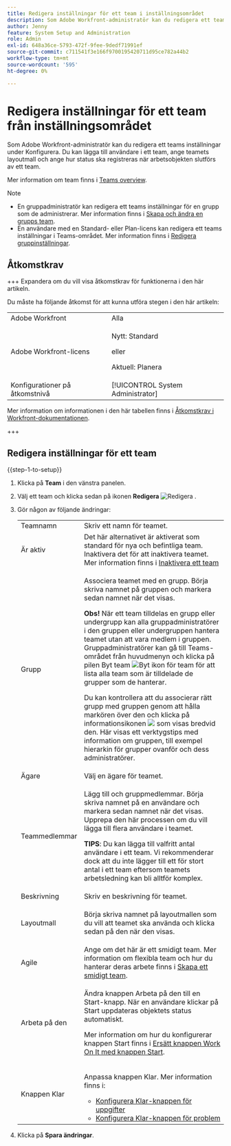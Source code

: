 ```yaml
---
title: Redigera inställningar för ett team i inställningsområdet
description: Som Adobe Workfront-administratör kan du redigera ett teams inställningar under Konfigurera. Du kan lägga till användare i ett team, ange teamets layoutmall och ange hur status ska registreras när arbetsobjekten slutförs av ett team.
author: Jenny
feature: System Setup and Administration
role: Admin
exl-id: 648a36ce-5793-472f-9fee-9dedf71991ef
source-git-commit: c711541f3e166f9700195420711d95ce782a44b2
workflow-type: tm+mt
source-wordcount: '595'
ht-degree: 0%

---
```


# Redigera inställningar för ett team från inställningsområdet

Som Adobe Workfront-administratör kan du redigera ett teams inställningar under Konfigurera. Du kan lägga till användare i ett team, ange teamets layoutmall och ange hur status ska registreras när arbetsobjekten slutförs av ett team.

Mer information om team finns i [Teams overview](../../../people-teams-and-groups/create-and-manage-teams/teams-overview.md).

>[!NOTE]
>
>* En gruppadministratör kan redigera ett teams inställningar för en grupp som de administrerar. Mer information finns i [Skapa och ändra en grupps team](../../../administration-and-setup/manage-groups/work-with-group-objects/create-and-modify-a-groups-teams.md).
>* En användare med en Standard- eller Plan-licens kan redigera ett teams inställningar i Teams-området. Mer information finns i [Redigera gruppinställningar](../../../people-teams-and-groups/create-and-manage-teams/edit-team-settings.md).

## Åtkomstkrav

+++ Expandera om du vill visa åtkomstkrav för funktionerna i den här artikeln.

Du måste ha följande åtkomst för att kunna utföra stegen i den här artikeln:

<table style="table-layout:auto"> 
 <col> 
 <col> 
 <tbody> 
  <tr> 
   <td role="rowheader">Adobe Workfront</td> 
   <td>Alla</td> 
  </tr> 
  <tr> 
  <tr> 
   <td role="rowheader">Adobe Workfront-licens</td> 
   <td><p>Nytt: Standard</p>
       <p>eller</p>
       <p>Aktuell: Planera</p></td>
  </tr> 
  </tr> 
  <tr> 
   <td role="rowheader">Konfigurationer på åtkomstnivå</td> 
   <td>[!UICONTROL System Administrator]</td>
  </tr> 
 </tbody> 
</table>

Mer information om informationen i den här tabellen finns i [Åtkomstkrav i Workfront-dokumentationen](/help/quicksilver/administration-and-setup/add-users/access-levels-and-object-permissions/access-level-requirements-in-documentation.md).

+++

## Redigera inställningar för ett team

{{step-1-to-setup}}

1. Klicka på **Team** i den vänstra panelen.
1. Välj ett team och klicka sedan på ikonen **Redigera** ![Redigera](assets/edit-icon.png) .

1. Gör någon av följande ändringar:

   <table style="table-layout:auto"> 
    <col> 
    <col> 
    <tbody> 
     <tr> 
      <td role="rowheader">Teamnamn</td> 
      <td>Skriv ett namn för teamet.</td> 
     </tr>
      <tr data-mc-conditions="QuicksilverOrClassic.Draft mode"> 
       <td role="rowheader">Är aktiv </td> 
       <td>Det här alternativet är aktiverat som standard för nya och befintliga team. Inaktivera det för att inaktivera teamet. Mer information finns i <a href="../../../people-teams-and-groups/create-and-manage-teams/deactivate-a-team.md" class="MCXref xref">Inaktivera ett team</a> </td> 
      </tr>
     <tr> 
      <td role="rowheader">Grupp</td> 
      <td> <p>Associera teamet med en grupp. Börja skriva namnet på gruppen och markera sedan namnet när det visas.</p> <p><b>Obs!</b> När ett team tilldelas en grupp eller undergrupp kan alla gruppadministratörer i den gruppen eller undergruppen hantera teamet utan att vara medlem i gruppen. Gruppadministratörer kan gå till Teams-området från huvudmenyn och klicka på pilen Byt team <img src="assets/switch-team-icon.png" alt="Byt ikon för team"> för att lista alla team som är tilldelade de grupper som de hanterar.</p> <p>Du kan kontrollera att du associerar rätt grupp med gruppen genom att hålla markören över den och klicka på informationsikonen <img src="assets/info-icon.png"> som visas bredvid den. Här visas ett verktygstips med information om gruppen, till exempel hierarkin för grupper ovanför och dess administratörer.</p> </td> 
     </tr> 
     <tr> 
      <td role="rowheader">Ägare</td> 
      <td>Välj en ägare för teamet.</td> 
     </tr> 
     <tr> 
      <td role="rowheader">Teammedlemmar</td> 
      <td> <p>Lägg till och gruppmedlemmar. Börja skriva namnet på en användare och markera sedan namnet när det visas. Upprepa den här processen om du vill lägga till flera användare i teamet.</p> 
      <p><b>TIPS</b>: Du kan lägga till valfritt antal användare i ett team. Vi rekommenderar dock att du inte lägger till ett för stort antal i ett team eftersom teamets arbetsledning kan bli alltför komplex.</p> </td> 
     </tr> 
     <tr> 
      <td role="rowheader">Beskrivning</td> 
      <td>Skriv en beskrivning för teamet.</td> 
     </tr> 
     <tr> 
      <td role="rowheader">Layoutmall</td> 
      <td> <p>Börja skriva namnet på layoutmallen som du vill att teamet ska använda och klicka sedan på den när den visas.</p> </td> 
     </tr> 
     <tr> 
      <td role="rowheader">Agile</td> 
      <td>Ange om det här är ett smidigt team. Mer information om flexibla team och hur du hanterar deras arbete finns i <a href="../../../agile/get-started-with-agile-in-workfront/create-an-agile-team.md" class="MCXref xref">Skapa ett smidigt team</a>.</td> 
     </tr> 
     <tr data-mc-conditions=""> 
      <td role="rowheader">Arbeta på den</td> 
      <td> <p>Ändra knappen Arbeta på den till en Start-knapp. När en användare klickar på Start uppdateras objektets status automatiskt.</p> <p>Mer information om hur du konfigurerar knappen Start finns i <a href="../../../people-teams-and-groups/create-and-manage-teams/work-on-it-button-to-start-button.md" class="MCXref xref">Ersätt knappen Work On It med knappen Start</a>.</p> </td> 
     </tr> 
     <tr> 
      <td role="rowheader">Knappen Klar</td> 
      <td> <p>Anpassa knappen Klar. Mer information finns i:</p> 
       <ul> 
        <li><a href="../../../people-teams-and-groups/create-and-manage-teams/configure-the-done-button-for-tasks.md" class="MCXref xref">Konfigurera Klar-knappen för uppgifter</a> </li> 
        <li><a href="../../../people-teams-and-groups/create-and-manage-teams/configure-the-done-button-for-issues.md" class="MCXref xref">Konfigurera Klar-knappen för problem</a> </li> 
       </ul> </td> 
     </tr> 
    </tbody> 
   </table>

1. Klicka på **Spara ändringar**.
